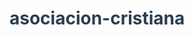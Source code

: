 # asociacion-cristiana<!DOCTYPE html>
<html lang="es">
<head>
    <meta charset="UTF-8">
    <meta name="viewport" content="width=device-width, initial-scale=1.0">
    <title>Asociación Cristiana Promotora de Derechos Humanos</title>
    <style>
        :root {
            --primary-color: #2c3e50;
            --secondary-color: #3498db;
            --accent-color: #e74c3c;
            --donation-color: #27ae60;
            --light-color: #ecf0f1;
            --dark-color: #2c3e50;
        }
        
        body {
            font-family: 'Segoe UI', Tahoma, Geneva, Verdana, sans-serif;
            margin: 0;
            padding: 0;
            color: var(--dark-color);
            line-height: 1.6;
        }
        
        header {
            background-color: var(--primary-color);
            color: white;
            padding: 1rem 0;
            text-align: center;
        }
        
        nav {
            background-color: var(--secondary-color);
            padding: 0.5rem;
        }
        
        nav ul {
            list-style-type: none;
            margin: 0;
            padding: 0;
            display: flex;
            justify-content: center;
            flex-wrap: wrap;
        }
        
        nav li {
            margin: 0 1rem;
        }
        
        nav a {
            color: white;
            text-decoration: none;
            font-weight: bold;
            padding: 0.5rem 1rem;
            border-radius: 5px;
            transition: background-color 0.3s;
        }
        
        nav a:hover {
            background-color: var(--primary-color);
        }
        
        .container {
            max-width: 1200px;
            margin: 0 auto;
            padding: 2rem;
        }
        
        section {
            margin-bottom: 3rem;
            padding: 2rem;
            background-color: var(--light-color);
            border-radius: 8px;
            box-shadow: 0 2px 5px rgba(0,0,0,0.1);
        }
        
        h1, h2, h3 {
            color: var(--primary-color);
        }
        
        .mission-vision {
            display: grid;
            grid-template-columns: repeat(auto-fit, minmax(300px, 1fr));
            gap: 2rem;
        }
        
        .card {
            background-color: white;
            padding: 1.5rem;
            border-radius: 8px;
            box-shadow: 0 2px 5px rgba(0,0,0,0.1);
        }
        
        .btn {
            display: inline-block;
            background-color: var(--accent-color);
            color: white;
            padding: 0.7rem 1.5rem;
            text-decoration: none;
            border-radius: 5px;
            transition: background-color 0.3s;
            border: none;
            cursor: pointer;
            font-size: 1rem;
        }
        
        .btn:hover {
            background-color: #c0392b;
        }
        
        .btn-donation {
            background-color: var(--donation-color);
        }
        
        .btn-donation:hover {
            background-color: #219653;
        }
        
        .btn-whatsapp {
            background-color: #25D366;
        }
        
        .btn-whatsapp:hover {
            background-color: #1da851;
        }
        
        form {
            max-width: 500px;
            margin: 0 auto;
        }
        
        .form-group {
            margin-bottom: 1rem;
        }
        
        label {
            display: block;
            margin-bottom: 0.5rem;
            font-weight: bold;
        }
        
        input, select, textarea {
            width: 100%;
            padding: 0.7rem;
            border: 1px solid #ddd;
            border-radius: 5px;
            box-sizing: border-box;
        }
        
        .donation-options {
            display: grid;
            grid-template-columns: repeat(auto-fit, minmax(200px, 1fr));
            gap: 1.5rem;
            margin-top: 2rem;
        }
